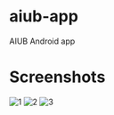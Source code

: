 # aiub-app
AIUB Android app

# Screenshots
![1](images/1.png)
![2](images/2.png)
![3](images/3.png)

